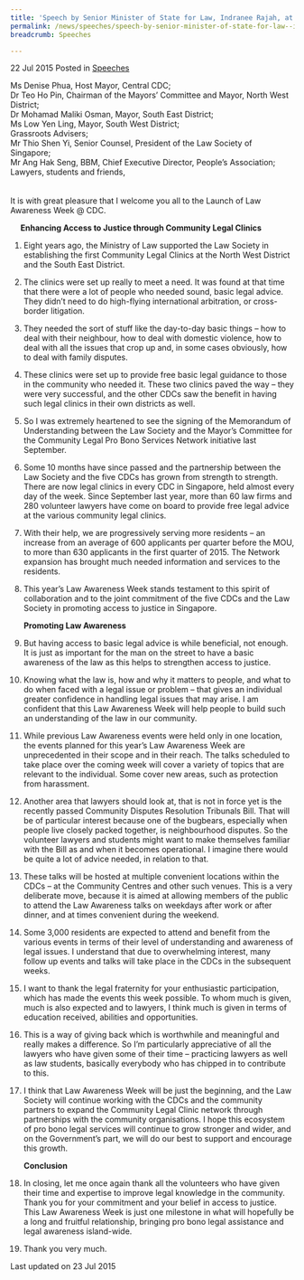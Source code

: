 ```yaml
---
title: 'Speech by Senior Minister of State for Law, Indranee Rajah, at the Launch of Law Awareness Week @ CDC'
permalink: /news/speeches/speech-by-senior-minister-of-state-for-law--indranee-rajah--at-t0
breadcrumb: Speeches

---
```



22 Jul 2015 Posted in [Speeches](/news/speeches)

Ms Denise Phua, Host Mayor, Central CDC;  
Dr Teo Ho Pin, Chairman of the Mayors’ Committee and Mayor, North West District;  
Dr Mohamad Maliki Osman, Mayor, South East District;  
Ms Low Yen Ling, Mayor, South West District;  
Grassroots Advisers;  
Mr Thio Shen Yi, Senior Counsel, President of the Law Society of Singapore;  
Mr Ang Hak Seng, BBM, Chief Executive Director, People’s Association;  
Lawyers, students and friends,  
<br>  
It is with great pleasure that I welcome you all to the Launch of Law Awareness Week @ CDC.

<p style="margin-left: 18px; font-weight:bold">Enhancing Access to Justice through Community Legal Clinics</p>

 1. Eight years ago, the Ministry of Law supported the Law Society in establishing the first Community Legal Clinics at the North West District and the South East District.


 2. The clinics were set up really to meet a need. It was found at that time that there were a lot of people who needed sound, basic legal advice. They didn’t need to do high-flying international arbitration, or cross-border litigation.


 3. They needed the sort of stuff like the day-to-day basic things – how to deal with their neighbour, how to deal with domestic violence, how to deal with all the issues that crop up and, in some cases obviously, how to deal with family disputes.


 4. These clinics were set up to provide free basic legal guidance to those in the community who needed it. These two clinics paved the way – they were very successful, and the other CDCs saw the benefit in having such legal clinics in their own districts as well.



 5. So I was extremely heartened to see the signing of the Memorandum of Understanding between the Law Society and the Mayor’s Committee for the Community Legal Pro Bono Services Network initiative last September.


 6. Some 10 months have since passed and the partnership between the Law Society and the five CDCs has grown from strength to strength. There are now legal clinics in every CDC in Singapore, held almost every day of the week. Since September last year, more than 60 law firms and 280 volunteer lawyers have come on board to provide free legal advice at the various community legal clinics.


 7. With their help, we are progressively serving more residents – an increase from an average of 600 applicants per quarter before the MOU, to more than 630 applicants in the first quarter of 2015. The Network expansion has brought much needed information and services to the residents.


 8. This year’s Law Awareness Week stands testament to this spirit of collaboration and to the joint commitment of the five CDCs and the Law Society in promoting access to justice in Singapore.
    
    **Promoting Law Awareness**


 9. But having access to basic legal advice is while beneficial, not enough. It is just as important for the man on the street to have a basic awareness of the law as this helps to strengthen access to justice.


10. Knowing what the law is, how and why it matters to people, and what to do when faced with a legal issue or problem – that gives an individual greater confidence in handling legal issues that may arise. I am confident that this Law Awareness Week will help people to build such an understanding of the law in our community.


11. While previous Law Awareness events were held only in one location, the events planned for this year’s Law Awareness Week are unprecedented in their scope and in their reach. The talks scheduled to take place over the coming week will cover a variety of topics that are relevant to the individual. Some cover new areas, such as protection from harassment.

 

12. Another area that lawyers should look at, that is not in force yet is the recently passed Community Disputes Resolution Tribunals Bill. That will be of particular interest because one of the bugbears, especially when people live closely packed together, is neighbourhood disputes. So the volunteer lawyers and students might want to make themselves familiar with the Bill as and when it becomes operational. I imagine there would be quite a lot of advice needed, in relation to that.

 

13. These talks will be hosted at multiple convenient locations within the CDCs – at the Community Centres and other such venues. This is a very deliberate move, because it is aimed at allowing members of the public to attend the Law Awareness talks on weekdays after work or after dinner, and at times convenient during the weekend.

 

14. Some 3,000 residents are expected to attend and benefit from the various events in terms of their level of understanding and awareness of legal issues. I understand that due to overwhelming interest, many follow up events and talks will take place in the CDCs in the subsequent weeks.

 

15. I want to thank the legal fraternity for your enthusiastic participation, which has made the events this week possible. To whom much is given, much is also expected and to lawyers, I think much is given in terms of education received, abilities and opportunities.


16. This is a way of giving back which is worthwhile and meaningful and really makes a difference. So I’m particularly appreciative of all the lawyers who have given some of their time – practicing lawyers as well as law students, basically everybody who has chipped in to contribute to this.  

 

17. I think that Law Awareness Week will be just the beginning, and the Law Society will continue working with the CDCs and the community partners to expand the Community Legal Clinic network through partnerships with the community organisations. I hope this ecosystem of pro bono legal services will continue to grow stronger and wider, and on the Government’s part, we will do our best to support and encourage this growth.
    
    **Conclusion**


18. In closing, let me once again thank all the volunteers who have given their time and expertise to improve legal knowledge in the community. Thank you for your commitment and your belief in access to justice. This Law Awareness Week is just one milestone in what will hopefully be a long and fruitful relationship, bringing pro bono legal assistance and legal awareness island-wide.


19. Thank you very much.

<p class="right-side-updated">Last updated on 23 Jul 2015</p>

